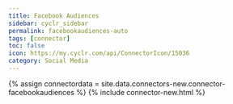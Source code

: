 ```yaml
---
title: Facebook Audiences
sidebar: cyclr_sidebar
permalink: facebookaudiences-auto
tags: [connector]
toc: false
icon: https://my.cyclr.com/api/ConnectorIcon/15036
category: Social Media
---
```

{% assign connectordata = site.data.connectors-new.connector-facebookaudiences %}
{% include connector-new.html %}	